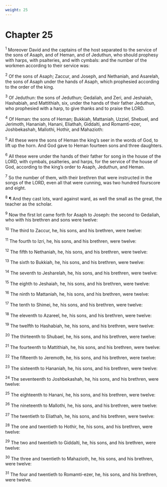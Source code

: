 ```yaml
---
weight: 25
---
```


# Chapter 25

<sup>1</sup> Moreover David and the captains of the host separated to the service of the sons of Asaph, and of Heman, and of Jeduthun, who should prophesy with harps, with psalteries, and with cymbals: and the number of the workmen according to their service was: 

<sup>2</sup> Of the sons of Asaph; Zaccur, and Joseph, and Nethaniah, and Asarelah, the sons of Asaph under the hands of Asaph, which prophesied according to the order of the king. 

<sup>3</sup> Of Jeduthun: the sons of Jeduthun; Gedaliah, and Zeri, and Jeshaiah, Hashabiah, and Mattithiah, six, under the hands of their father Jeduthun, who prophesied with a harp, to give thanks and to praise the LORD. 

<sup>4</sup> Of Heman: the sons of Heman; Bukkiah, Mattaniah, Uzziel, Shebuel, and Jerimoth, Hananiah, Hanani, Eliathah, Giddalti, and Romamti-ezer, Joshbekashah, Mallothi, Hothir, and Mahazioth: 

<sup>5</sup> All these were the sons of Heman the king’s seer in the words of God, to lift up the horn. And God gave to Heman fourteen sons and three daughters. 

<sup>6</sup> All these were under the hands of their father for song in the house of the LORD, with cymbals, psalteries, and harps, for the service of the house of God, according to the king’s order to Asaph, Jeduthun, and Heman. 

<sup>7</sup> So the number of them, with their brethren that were instructed in the songs of the LORD, even all that were cunning, was two hundred fourscore and eight. 

<sup>8</sup> ¶ And they cast lots, ward against ward, as well the small as the great, the teacher as the scholar. 

<sup>9</sup> Now the first lot came forth for Asaph to Joseph: the second to Gedaliah, who with his brethren and sons were twelve: 

<sup>10</sup> The third to Zaccur, he, his sons, and his brethren, were twelve: 

<sup>11</sup> The fourth to Izri, he, his sons, and his brethren, were twelve: 

<sup>12</sup> The fifth to Nethaniah, he, his sons, and his brethren, were twelve: 

<sup>13</sup> The sixth to Bukkiah, he, his sons, and his brethren, were twelve: 

<sup>14</sup> The seventh to Jesharelah, he, his sons, and his brethren, were twelve: 

<sup>15</sup> The eighth to Jeshaiah, he, his sons, and his brethren, were twelve: 

<sup>16</sup> The ninth to Mattaniah, he, his sons, and his brethren, were twelve: 

<sup>17</sup> The tenth to Shimei, he, his sons, and his brethren, were twelve: 

<sup>18</sup> The eleventh to Azareel, he, his sons, and his brethren, were twelve: 

<sup>19</sup> The twelfth to Hashabiah, he, his sons, and his brethren, were twelve: 

<sup>20</sup> The thirteenth to Shubael, he, his sons, and his brethren, were twelve: 

<sup>21</sup> The fourteenth to Mattithiah, he, his sons, and his brethren, were twelve: 

<sup>22</sup> The fifteenth to Jeremoth, he, his sons, and his brethren, were twelve: 

<sup>23</sup> The sixteenth to Hananiah, he, his sons, and his brethren, were twelve: 

<sup>24</sup> The seventeenth to Joshbekashah, he, his sons, and his brethren, were twelve: 

<sup>25</sup> The eighteenth to Hanani, he, his sons, and his brethren, were twelve: 

<sup>26</sup> The nineteenth to Mallothi, he, his sons, and his brethren, were twelve: 

<sup>27</sup> The twentieth to Eliathah, he, his sons, and his brethren, were twelve: 

<sup>28</sup> The one and twentieth to Hothir, he, his sons, and his brethren, were twelve: 

<sup>29</sup> The two and twentieth to Giddalti, he, his sons, and his brethren, were twelve: 

<sup>30</sup> The three and twentieth to Mahazioth, he, his sons, and his brethren, were twelve: 

<sup>31</sup> The four and twentieth to Romamti-ezer, he, his sons, and his brethren, were twelve. 


